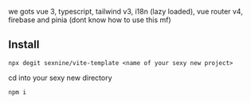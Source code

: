 we gots vue 3, typescript, tailwind v3, i18n (lazy loaded), vue router v4, firebase and pinia (dont know how to use this mf)

## Install
`npx degit sexnine/vite-template <name of your sexy new project>`

cd into your sexy new directory

`npm i`
